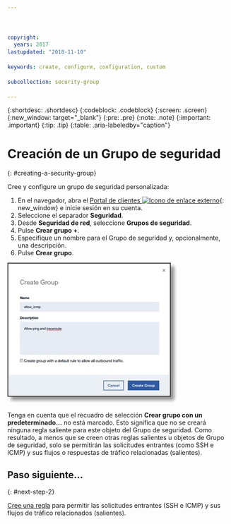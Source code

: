 ```yaml
---



copyright:
  years: 2017
lastupdated: "2018-11-10"

keywords: create, configure, configuration, custom

subcollection: security-group

---
```


{:shortdesc: .shortdesc}
{:codeblock: .codeblock}
{:screen: .screen}
{:new_window: target="_blank"}
{:pre: .pre}
{:note: .note}
{:important: .important}
{:tip: .tip}
{:table: .aria-labeledby="caption"}

# Creación de un Grupo de seguridad
{: #creating-a-security-group}

Cree y configure un grupo de seguridad personalizada:

1. En el navegador, abra el [Portal de clientes ![Icono de enlace externo](../../icons/launch-glyph.svg "Icono de enlace externo")](https://cloud.ibm.com/classic){: new_window} e inicie sesión en su cuenta.
2.	Seleccione el separador **Seguridad**.
3. Desde **Seguridad de red**, seleccione **Grupos de seguridad**.
4.	Pulse **Crear grupo +**.
5.	Especifique un nombre para el Grupo de seguridad y, opcionalmente, una descripción.
6. Pulse **Crear grupo**.

![Crear un Grupo de seguridad](./images/create_sg.jpg)

Tenga en cuenta que el recuadro de selección **Crear grupo con un predeterminado…** no está marcado. Esto significa que no se creará ninguna regla saliente para este objeto del Grupo de seguridad. Como resultado, a menos que se creen otras reglas salientes u objetos de Grupo de seguridad, solo se permitirán las solicitudes entrantes (como SSH e ICMP) y sus flujos o respuestas de tráfico relacionadas (salientes).

## Paso siguiente...
{: #next-step-2}

[Cree una regla](/docs/infrastructure/security-groups?topic=security-groups-creating-a-new-rule) para permitir las solicitudes entrantes (SSH e ICMP) y sus flujos de tráfico relacionados (salientes).  
